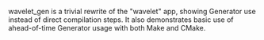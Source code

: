 wavelet_gen is a trivial rewrite of the "wavelet" app, showing Generator use instead of direct compilation steps. It also demonstrates basic use of ahead-of-time Generator usage with both Make and CMake.
